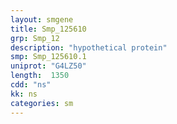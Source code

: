```yaml
---
layout: smgene
title: Smp_125610
grp: Smp_12
description: "hypothetical protein"
smp: Smp_125610.1
uniprot: "G4LZ50"
length:  1350
cdd: "ns"
kk: ns
categories: sm
---
```

